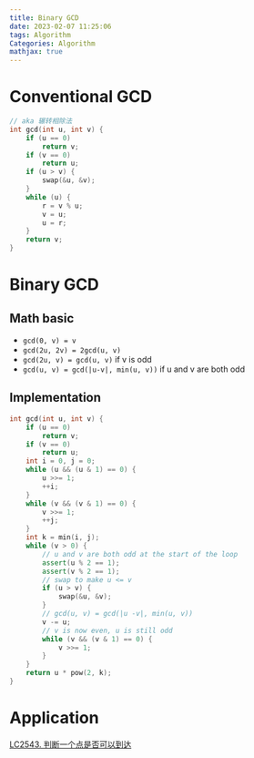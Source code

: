 ```yaml
---
title: Binary GCD
date: 2023-02-07 11:25:06
tags: Algorithm
Categories: Algorithm
mathjax: true
---
```


# Conventional GCD

```c++
// aka 辗转相除法
int gcd(int u, int v) {
	if (u == 0)
        return v;
    if (v == 0)
        return u;
    if (u > v) {
        swap(&u, &v);
    }
    while (u) {
        r = v % u;
        v = u;
        u = r;
    }
    return v;
}
```

# Binary GCD

## Math basic

- `gcd(0, v) = v`
- `gcd(2u, 2v) = 2gcd(u, v)`
- `gcd(2u, v) = gcd(u, v)` if v is odd
- `gcd(u, v) = gcd(|u-v|, min(u, v))` if u and v are both odd

## Implementation

```cpp
int gcd(int u, int v) {
    if (u == 0)
        return v;
    if (v == 0)
        return u;
    int i = 0, j = 0;
    while (u && (u & 1) == 0) {
        u >>= 1;
        ++i;
    }
    while (v && (v & 1) == 0) {
        v >>= 1;
        ++j;
    }
    int k = min(i, j);
    while (v > 0) {
        // u and v are both odd at the start of the loop
        assert(u % 2 == 1);
        assert(v % 2 == 1);
        // swap to make u <= v
        if (u > v) {
            swap(&u, &v);
        }
        // gcd(u, v) = gcd(|u -v|, min(u, v))
        v -= u;
        // v is now even, u is still odd
        while (v && (v & 1) == 0) {
            v >>= 1;
        }
    }
    return u * pow(2, k);
}
```



# Application

[LC2543. 判断一个点是否可以到达](https://leetcode.cn/problems/check-if-point-is-reachable/description/)

